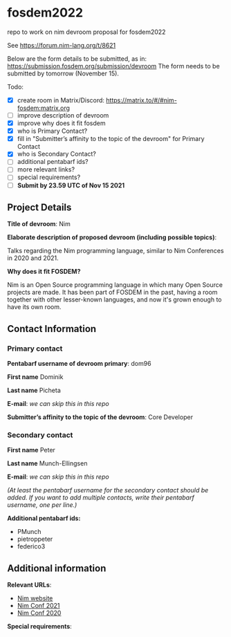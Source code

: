 # fosdem2022

repo to work on nim devroom proposal for fosdem2022

See https://forum.nim-lang.org/t/8621

Below are the form details to be submitted, as in: https://submission.fosdem.org/submission/devroom
The form needs to be submitted by tomorrow (November 15).

Todo:

- [x] create room in Matrix/Discord: https://matrix.to/#/#nim-fosdem:matrix.org
- [ ] improve description of devroom
- [x] improve why does it fit fosdem
- [x] who is Primary Contact?
- [x] fill in "Submitter’s affinity to the topic of the devroom" for Primary Contact
- [x] who is Secondary Contact?
- [ ] additional pentabarf ids?
- [ ] more relevant links?
- [ ] special requirements?
- [ ] **Submit by 23.59 UTC of Nov 15 2021**

## Project Details

**Title of devroom**: Nim

**Elaborate description of proposed devroom (including possible topics)**:

Talks regarding the Nim programming language, similar to Nim Conferences in 2020 and 2021.

**Why does it fit FOSDEM?**

Nim is an Open Source programming language in which many Open Source projects are made. It has been part of FOSDEM in the past, having a room together with other lesser-known languages, and now it's grown enough to have its own room.

## Contact Information

### Primary contact

**Pentabarf username of devroom primary**: dom96

**First name** Dominik

**Last name** Picheta

**E-mail**: *we can skip this in this repo*

**Submitter’s affinity to the topic of the devroom**: Core Developer

### Secondary contact

**First name** Peter

**Last name** Munch-Ellingsen

**E-mail**: *we can skip this in this repo*

*(At least the pentabarf username for the secondary contact should be added. If you want to add multiple contacts, write their pentabarf username, one per line.)*

**Additional pentabarf ids:**

- PMunch
- pietroppeter
- federico3

## Additional information

**Relevant URLs**:

- [Nim website](https://nim-lang.org)
- [Nim Conf 2021](https://conf.nim-lang.org)
- [Nim Conf 2020](https://conf.nim-lang.org/2020/)

**Special requirements**:

